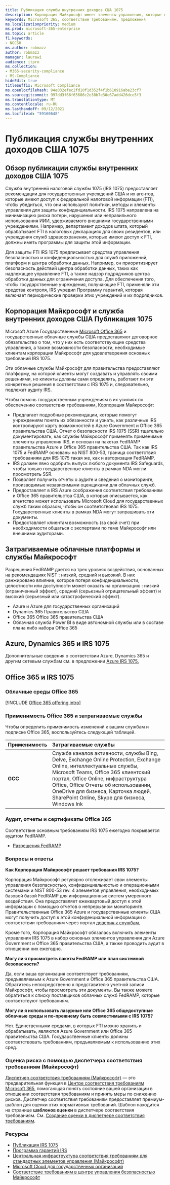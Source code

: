 ```yaml
---
title: Публикация службы внутренних доходов США 1075
description: Корпорация Майкрософт имеет элементы управления, которые соответствуют требованиям службы внутренних доходов США Publication 1075.
keywords: Microsoft 365, соответствие требованиям, предложения
ms.localizationpriority: medium
ms.prod: microsoft-365-enterprise
ms.topic: article
f1.keywords:
- NOCSH
ms.author: robmazz
author: robmazz
manager: laurawi
audience: itpro
ms.collection:
- M365-security-compliance
- MS-Compliance
hideEdit: true
titleSuffix: Microsoft Compliance
ms.openlocfilehash: 94e032efec2fd10f1d352f4f1b610916abe23cf7
ms.sourcegitcommit: 997dd3f66f65686c2e38b7e30e67add426dce5f3
ms.translationtype: MT
ms.contentlocale: ru-RU
ms.lasthandoff: 09/12/2021
ms.locfileid: "59160648"
---
```

# <a name="us-internal-revenue-service-publication-1075"></a>Публикация службы внутренних доходов США 1075

## <a name="us-internal-revenue-service-publication-1075-overview"></a>Обзор публикации службы внутренних доходов США 1075

Служба внутренней налоговой службы 1075 (IRS 1075) предоставляет рекомендации для государственных учреждений США и их агентов, которые имеют доступ к федеральной налоговой информации (FTI), чтобы убедиться, что они используют политики, методы и элементы управления для защиты конфиденциальности. IRS 1075 направлена на минимизацию риска потери, нарушения или неправильного использования ИИИ, удерживаемого внешними государственными учреждениями. Например, департамент доходов штата, который обрабатывает FTI в налоговых декларациях для своих резидентов, или учреждения служб здравоохранения, которые имеют доступ к FTI, должны иметь программы для защиты этой информации.  
  
Для защиты FTI IRS 1075 предписывает средства управления безопасностью и конфиденциальностью для служб приложений, платформ и центра обработки данных. Например, он приоритизирует безопасность действий центра обработки данных, таких как надлежащее управление FTI, а также надзор подрядчиков центра обработки данных для ограничения доступа. Для обеспечения того, чтобы государственные учреждения, получающие FTI, применяли эти средства контроля, IRS учредил Программу гарантий, которая включает периодические проверки этих учреждений и их подрядчиков.

## <a name="microsoft-and-us-internal-revenue-service-publication-1075"></a>Корпорация Майкрософт и служба внутренних доходов США Публикация 1075

Microsoft Azure Государственные [Microsoft Office 365](https://products.office.com/government/office-365-web-services-for-government) и государственные облачные службы США предоставляют договорное обязательство о том, что у них есть соответствующие средства управления, а также возможности безопасности, необходимые клиентам корпорации Майкрософт для удовлетворения основных требований IRS 1075.  
  
Эти облачные службы Майкрософт для правительства предоставляют платформу, на которой клиенты могут создавать и управлять своими решениями, но клиенты должны сами определять, работают ли эти конкретные решения в соответствии с IRS 1075 и, следовательно, подлежат аудиту IRS.  
  
Чтобы помочь государственным учреждениям в их усилиях по обеспечению соответствия требованиям, Корпорация Майкрософт:

- Предлагает подробные рекомендации, которые помогут учреждениям понять их обязанности и узнать, как различные IRS контролируют карту возможностей в Azure Government и Office 365 правительства США. Отчет о безопасности IRS 1075 (SSR) тщательно документировать, как службы Майкрософт применять применимые элементы управления IRS, и основан на пакетах FedRAMP правительства Azure и Office 365 правительства США. Так как IRS 1075 и FedRAMP основаны на NIST 800-53, граница соответствия требованиям для IRS 1075 такая же, как и авторизация FedRAMP.
- IRS должен явно одобрить выпуск любого документа IRS Safeguards, чтобы только государственные клиенты в рамках NDA могли просмотреть SSR.
- Позволяет получить отчеты о аудите и сведения о мониторинге, производимые независимыми оценщиками для облачных служб.
- Предоставляет в IRS Azure соображения соответствия требованиям и Office 365 правительства США, в которых описывается, как агентство может использовать Microsoft Cloud для государственных служб таким образом, чтобы он соответствовал IRS 1075. Государственные клиенты в рамках NDA могут запрашивать эти документы.
- Предоставляет клиентам возможность (за свой счет) при необходимости общаться с экспертами по теме Майкрософт или внешними аудиторами.

## <a name="microsoft-in-scope-cloud-platforms--services"></a>Затрагиваемые облачные платформы и службы Майкрософт

Разрешения FedRAMP дается на трех уровнях воздействия, основанных на рекомендациях NIST : низкий, средний и высокий. В них ранжировано влияние, которое потеря конфиденциальности, целостности или доступности может оказать на организацию : низкий (ограниченный эффект), средний (серьезный отрицательный эффект) и высокий (серьезный или катастрофический эффект).

- Azure и Azure для государственных организаций
- Dynamics 365 Правительство США
- Office 365 Office 365 правительства США
- Облачная служба Power BI в виде автономной службы или в составе плана либо набора Office 365

## <a name="azure-dynamics-365-and-irs-1075"></a>Azure, Dynamics 365 и IRS 1075

Дополнительные сведения о соответствии Azure, Dynamics 365 и другим сетевым службам см. в предложении [Azure IRS 1075.](/azure/compliance/offerings/offering-irs-1075)

## <a name="office-365-and-irs-1075"></a>Office 365 и IRS 1075

### <a name="office-365-cloud-environments"></a>Облачные среды Office 365

[!INCLUDE [Office 365 offering intro](../includes/o365-offering-introduction.md)]

### <a name="office-365-applicability-and-in-scope-services"></a>Применимость Office 365 и затрагиваемые службы

Чтобы определить применимость изменений к вашим службам и подписке Office 365, воспользуйтесь следующей таблицей.

| **Применимость** | **Затрагиваемые службы** |
|:------------------|:----------------------|
| **GCC** | Служба каналов активности, службы Bing, Delve, Exchange Online Protection, Exchange Online, интеллектуальные службы, Microsoft Teams, Office 365 клиентский портал, Office Online, инфраструктура Office, Office Отчеты об использовании, OneDrive для бизнеса, Карточка людей, SharePoint Online, Skype для бизнеса, Windows Ink |

### <a name="office-365-audits-reports-and-certificates"></a>Аудит, отчеты и сертификаты Office 365

Соответствие основным требованиям IRS 1075 ежегодно покрывается аудитом FedRAMP.

- [Разрешения FedRAMP](https://marketplace.fedramp.gov/#/product/azure-government?sort=productName&productNameSearch=azure)

### <a name="frequently-asked-questions"></a>Вопросы и ответы

**Как Корпорация Майкрософт решает требования IRS 1075?**

Корпорация Майкрософт регулярно отслеживает свои элементы управления безопасностью, конфиденциальностью и операционными системами и NIST 800-53 rev. 4 элементов управления, необходимых базовой базой FedRAMP для информационных систем умеренного воздействия. Она предоставляет ежеквартовый доступ к этой информации с помощью отчетов о непрерывном мониторинге. Правительственные Office 365 Azure и государственные клиенты США могут получить доступ к этой конфиденциальной информации о соответствии требованиям через портал [доверия к службам.](https://aka.ms/stphelp)

Кроме того, Корпорация Майкрософт обязалась включить элементы управления IRS 1075 в набор основных элементов управления для Azure Government и Office 365 правительства США, а также проводить аудит в отношении них ежегодно.

**Могу ли я просмотреть пакеты FedRAMP или план системной безопасности?**

Да, если ваша организация соответствует требованиям, предъявляемым к Azure Government и Office 365 правительства США. Обратитесь непосредственно к представителю учетной записи Майкрософт, чтобы просмотреть эти документы. Вы также можете обратиться к списку поставщиков облачных служб FedRAMP, которые соответствуют требованиям.

**Могу ли я использовать лазурные или Office 365 общедоступные облачные среды и по-прежнему быть совместимыми с IRS 1075?**

Нет. Единственными средами, в которых FTI можно хранить и обрабатывать, являются Azure Government или Office 365 правительства США. Государственные клиенты должны соответствовать требованиям, предъявляемым к использованию этих сред.

### <a name="use-microsoft-compliance-manager-to-assess-your-risk"></a>Оценка риска с помощью диспетчера соответствия требованиям (Майкрософт)

[Диспетчер соответствия требованиям (Майкрософт)](/microsoft-365/compliance/compliance-manager) — это предварительная функция в [Центре соответствия требованиям Microsoft 365](/microsoft-365/compliance/microsoft-365-compliance-center), помогающая понять состояние вашей организации в отношении соответствия требованиям и принять меры по снижению рисков. Диспетчер соответствия требованиям предоставляет премиум-шаблон для оценки этих нормативных требований. Шаблон находится на странице **шаблонов оценки** в диспетчере соответствия требованиям. См. [Создание оценки в диспетчере соответствия требованиям](/microsoft-365/compliance/compliance-manager-assessments).

### <a name="resources"></a>Ресурсы

- [Публикация IRS 1075](https://www.irs.gov/pub/irs-pdf/p1075.pdf)
- [Программа гарантий IRS](https://www.irs.gov/uac/Safeguards-Program)
- [Центральная инфраструктура соответствия требованиям для стандартных элементов управления (Майкрософт)](https://www.microsoft.com/trust-center/compliance/compliance-overview)
- [Microsoft Cloud для государственных организаций](https://azure.microsoft.com/global-infrastructure/government/)
- [Соответствие требованиям в центре управления безопасностью Майкрософт](https://www.microsoft.com/trust-center/compliance/compliance-overview)
